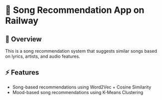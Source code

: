 # 🎵 Song Recommendation App on Railway

## 📌 Overview
This is a song recommendation system that suggests similar songs based on lyrics, artists, and audio features.

## ⚡ Features
- Song-based recommendations using Word2Vec + Cosine Similarity
- Mood-based song recommendations using K-Means Clustering


